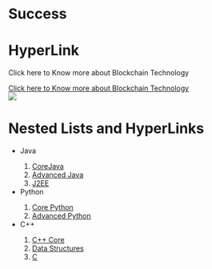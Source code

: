 # Success
<!----html>><h1>Different Types of Fruits</h1>
<ul>
    <li>Mango</li>
    <li>Orange</li>
    <li>Banana</li>
    <li>Grapes</li>
</ul>
<h1>In Order wise</h1>
<ol>
    <li>Mango</li>
    <li>Orange</li>
    <li>Banana</li>
    <li>Grapes</li>
</ol>
<h1>Definition List</h1>
<dl>
<dt>WHO</dt>
<dd> The fulform of WHO is World Health Organisation.</dd>
<dt><ins>Blockchain  Technology</ins>:</dt>
<dd> Blockchain  Technology is a game changer for securing IOT data. 
    Description: We have provided guidance for the use of blockchain technology, through 
     cases to make a more secure and trustable IOT model</dd>
</dl></-->
<h1>HyperLink</h1><!--TExt Hyperlink-->
<p>Click here to Know more about Blockchain Technology</p>
<a href="C:\Users\Sreenu\Web Design\BootStrap\nav.html">Click here to Know more about Blockchain Technology</a><br>
<a href="C:\Users\Sreenu\Pictures\Globe.jpg"><img src="Globe.jpg"></a><br>

<h1>Nested Lists and HyperLinks</h1>
<ul>
    <li>Java</li>
    <ol >
       <li > <a href="file:///C:/Users/Sreenu/OneDrive/Documents/Corejava.html">CoreJava</li></a>
       <li><a href="">Advanced Java</li>
       <li>J2EE</li>
    </ol></a>
    <li>Python</li>
    <ol><a href="">
       <li> Core Python</li>
       <li>Advanced Python</li>
    </ol></a>
    <li>C++</li>
    <ol><a href="">
       <li> C++ Core</li>
       <li>Data Structures</li>
       <li>C</li>
    </ol></a>
</ul>
